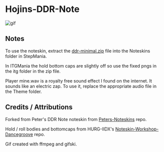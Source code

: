 # Hojins-DDR-Note
![gif](out.gif)

## Notes
To use the noteskin, extract the [ddr-minimal.zip](ddr-minimal.zip) file into the Noteskins folder in StepMania. 

In ITGMania the hold bottom caps are slightly off so use the fixed pngs in the itg folder in the zip file. 

Player mine.wav is a royalty free sound effect I found on the internet. It sounds like an electric zap. To use it, replace the appropriate audio file in the Theme folder. 

## Credits / Attributions
Forked from Peter's DDR Note noteskin from [Peters-Noteskins](https://github.com/Pete-Lawrence/Peters-Noteskins) repo. 

Hold / roll bodies and bottomcaps from HURG-IIDX's [Noteskin-Workshop-Dancegroove](https://github.com/HURG-IIDX/Noteskin-Workshop-DanceGroove) repo. 

Gif created with ffmpeg and gifski. 
